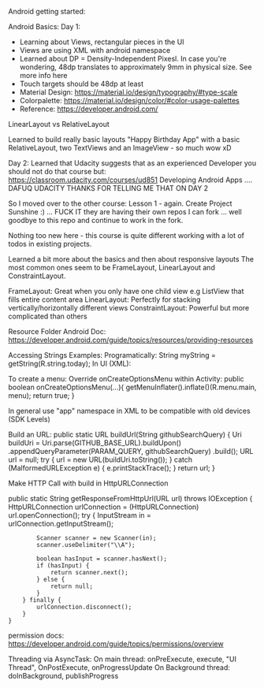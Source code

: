 Android getting started:

Android Basics:
Day 1:
* Learning about Views, rectangular pieces in the UI
* Views are using XML with android namespace
* Learned about DP = Density-Independent Pixesl. In case you're wondering, 48dp translates to approximately 9mm in physical size. See more info here
* Touch targets should be 48dp at least
* Material Design: https://material.io/design/typography/#type-scale
* Colorpalette: https://material.io/design/color/#color-usage-palettes
* Reference: https://developer.android.com/

LinearLayout vs RelativeLayout

Learned to build really basic layouts
"Happy Birthday App" with a basic RelativeLayout, two TextViews and an ImageView - so much wow xD


Day 2:
Learned that Udacity suggests that as an experienced Developer you should not do that course but: https://classroom.udacity.com/courses/ud851 Developing Android Apps .... DAFUQ UDACITY THANKS FOR TELLING ME THAT ON DAY 2

So I moved over to the other course: Lesson 1 - again.
Create Project Sunshine :) ... FUCK IT they are having their own repos I can fork ... well goodbye to this repo and continue to work in the fork.

Nothing too new here - this course is quite different working with a lot of todos in existing projects.

Learned a bit more about the basics and then about responsive layouts
The most common ones seem to be FrameLayout, LinearLayout and ConstraintLayout.

FrameLayout: Great when you only have one child view e.g ListView that fills entire content area
LinearLayout: Perfectly for stacking vertically/horizontally different views
ConstraintLayout: Powerful but more complicated than others


Resource Folder Android Doc: https://developer.android.com/guide/topics/resources/providing-resources

Accessing Strings Examples:
Programatically: String myString = getString(R.string.today);
In UI (XML): <TextView text=”@string/today” />

To create a menu:
Override onCreateOptionsMenu within Activity:
public boolean onCreateOptionsMenu(...){
    getMenuInflater().inflate()(R.menu.main, menu);
    return true;
}

In general use "app" namespace in XML to be compatible with old devices (SDK Levels)


Build an URL:
public static URL buildUrl(String githubSearchQuery) {
        Uri buildUri = Uri.parse(GITHUB_BASE_URL).buildUpon()
                .appendQueryParameter(PARAM_QUERY, githubSearchQuery)
                .build();
        URL url = null;
        try {
            url = new URL(buildUri.toString());
        } catch (MalformedURLException e) {
            e.printStackTrace();
        }
        return url;
    }

Make HTTP Call with build in HttpURLConnection

public static String getResponseFromHttpUrl(URL url) throws IOException {
        HttpURLConnection urlConnection = (HttpURLConnection) url.openConnection();
        try {
            InputStream in = urlConnection.getInputStream();

            Scanner scanner = new Scanner(in);
            scanner.useDelimiter("\\A");

            boolean hasInput = scanner.hasNext();
            if (hasInput) {
                return scanner.next();
            } else {
                return null;
            }
        } finally {
            urlConnection.disconnect();
        }
    }


permission docs: https://developer.android.com/guide/topics/permissions/overview


Threading via AsyncTask:
On main thread: onPreExecute, execute, "UI Thread", OnPostExecute, onProgressUpdate
On Background thread: doInBackground, publishProgress
